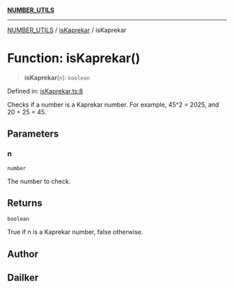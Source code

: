 [**NUMBER_UTILS**](../../README.md)

***

[NUMBER_UTILS](../../README.md) / [isKaprekar](../README.md) / isKaprekar

# Function: isKaprekar()

> **isKaprekar**(`n`): `boolean`

Defined in: [isKaprekar.ts:8](https://github.com/dailker/everyutil/blob/cee559aadda9e0c298e06364cba9020e97a8b19b/src/number/isKaprekar.ts#L8)

Checks if a number is a Kaprekar number.
For example, 45^2 = 2025, and 20 + 25 = 45.

## Parameters

### n

`number`

The number to check.

## Returns

`boolean`

True if n is a Kaprekar number, false otherwise.

## Author

## Dailker
